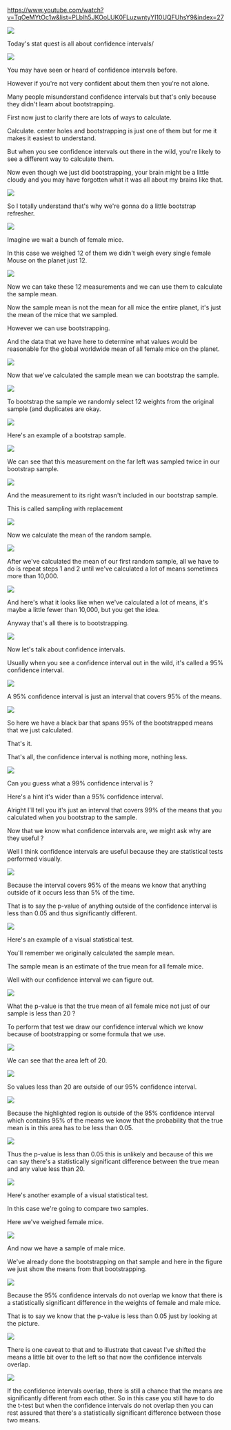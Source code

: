 <https://www.youtube.com/watch?v=TqOeMYtOc1w&list=PLblh5JKOoLUK0FLuzwntyYI10UQFUhsY9&index=27>

![](media/STATQUEST-26-STATISTICS_FUNDAMENTALS-CONFIDENCE_INTERVALS/image1.png)

Today\'s stat quest is all about confidence intervals/

![](media/STATQUEST-26-STATISTICS_FUNDAMENTALS-CONFIDENCE_INTERVALS/image2.png)

You may have seen or heard of confidence intervals before.

However if you\'re not very confident about them then you\'re not alone.

Many people misunderstand confidence intervals but that\'s only because
they didn\'t learn about bootstrapping.

First now just to clarify there are lots of ways to calculate.

Calculate. center holes and bootstrapping is just one of them but for me
it makes it easiest to understand.

But when you see confidence intervals out there in the wild, you\'re
likely to see a different way to calculate them.

Now even though we just did bootstrapping, your brain might be a little
cloudy and you may have forgotten what it was all about my brains like
that.

![](media/STATQUEST-26-STATISTICS_FUNDAMENTALS-CONFIDENCE_INTERVALS/image3.png)

So I totally understand that\'s why we\'re gonna do a little bootstrap
refresher.

![](media/STATQUEST-26-STATISTICS_FUNDAMENTALS-CONFIDENCE_INTERVALS/image4.png)

Imagine we wait a bunch of female mice.

In this case we weighed 12 of them we didn\'t weigh every single female
Mouse on the planet just 12.

![](media/STATQUEST-26-STATISTICS_FUNDAMENTALS-CONFIDENCE_INTERVALS/image5.png)

Now we can take these 12 measurements and we can use them to calculate
the sample mean.

Now the sample mean is not the mean for all mice the entire planet,
it\'s just the mean of the mice that we sampled.

However we can use bootstrapping.

And the data that we have here to determine what values would be
reasonable for the global worldwide mean of all female mice on the
planet.

![](media/STATQUEST-26-STATISTICS_FUNDAMENTALS-CONFIDENCE_INTERVALS/image6.png)

Now that we\'ve calculated the sample mean we can bootstrap the sample.

![](media/STATQUEST-26-STATISTICS_FUNDAMENTALS-CONFIDENCE_INTERVALS/image7.png)

To bootstrap the sample we randomly select 12 weights from the original
sample (and duplicates are okay.

![](media/STATQUEST-26-STATISTICS_FUNDAMENTALS-CONFIDENCE_INTERVALS/image8.png)

Here\'s an example of a bootstrap sample.

![](media/STATQUEST-26-STATISTICS_FUNDAMENTALS-CONFIDENCE_INTERVALS/image9.png)

We can see that this measurement on the far left was sampled twice in
our bootstrap sample.

![](media/STATQUEST-26-STATISTICS_FUNDAMENTALS-CONFIDENCE_INTERVALS/image10.png)

And the measurement to its right wasn\'t included in our bootstrap
sample.

This is called sampling with replacement

![](media/STATQUEST-26-STATISTICS_FUNDAMENTALS-CONFIDENCE_INTERVALS/image11.png)

Now we calculate the mean of the random sample.

![](media/STATQUEST-26-STATISTICS_FUNDAMENTALS-CONFIDENCE_INTERVALS/image12.png)

After we\'ve calculated the mean of our first random sample, all we have
to do is repeat steps 1 and 2 until we\'ve calculated a lot of means
sometimes more than 10,000.

![](media/STATQUEST-26-STATISTICS_FUNDAMENTALS-CONFIDENCE_INTERVALS/image13.png)

And here\'s what it looks like when we\'ve calculated a lot of means,
it\'s maybe a little fewer than 10,000, but you get the idea.

Anyway that\'s all there is to bootstrapping.

![](media/STATQUEST-26-STATISTICS_FUNDAMENTALS-CONFIDENCE_INTERVALS/image14.png)

Now let\'s talk about confidence intervals.

Usually when you see a confidence interval out in the wild, it\'s called
a 95% confidence interval.

![](media/STATQUEST-26-STATISTICS_FUNDAMENTALS-CONFIDENCE_INTERVALS/image15.png)

A 95% confidence interval is just an interval that covers 95% of the
means.

![](media/STATQUEST-26-STATISTICS_FUNDAMENTALS-CONFIDENCE_INTERVALS/image16.png)

So here we have a black bar that spans 95% of the bootstrapped means
that we just calculated.

That\'s it.

That\'s all, the confidence interval is nothing more, nothing less.

![](media/STATQUEST-26-STATISTICS_FUNDAMENTALS-CONFIDENCE_INTERVALS/image17.png)

Can you guess what a 99% confidence interval is ?

Here\'s a hint it\'s wider than a 95% confidence interval.

Alright I\'ll tell you it\'s just an interval that covers 99% of the
means that you calculated when you bootstrap to the sample.

Now that we know what confidence intervals are, we might ask why are
they useful ?

Well I think confidence intervals are useful because they are
statistical tests performed visually.

![](media/STATQUEST-26-STATISTICS_FUNDAMENTALS-CONFIDENCE_INTERVALS/image18.png)

Because the interval covers 95% of the means we know that anything
outside of it occurs less than 5% of the time.

That is to say the p-value of anything outside of the confidence
interval is less than 0.05 and thus significantly different.

![](media/STATQUEST-26-STATISTICS_FUNDAMENTALS-CONFIDENCE_INTERVALS/image19.png)

Here\'s an example of a visual statistical test.

You\'ll remember we originally calculated the sample mean.

The sample mean is an estimate of the true mean for all female mice.

Well with our confidence interval we can figure out.

![](media/STATQUEST-26-STATISTICS_FUNDAMENTALS-CONFIDENCE_INTERVALS/image20.png)

What the p-value is that the true mean of all female mice not just of
our sample is less than 20 ?

To perform that test we draw our confidence interval which we know
because of bootstrapping or some formula that we use.

![](media/STATQUEST-26-STATISTICS_FUNDAMENTALS-CONFIDENCE_INTERVALS/image21.png)

We can see that the area left of 20.

![](media/STATQUEST-26-STATISTICS_FUNDAMENTALS-CONFIDENCE_INTERVALS/image22.png)

So values less than 20 are outside of our 95% confidence interval.

![](media/STATQUEST-26-STATISTICS_FUNDAMENTALS-CONFIDENCE_INTERVALS/image23.png)

Because the highlighted region is outside of the 95% confidence interval
which contains 95% of the means we know that the probability that the
true mean is in this area has to be less than 0.05.

![](media/STATQUEST-26-STATISTICS_FUNDAMENTALS-CONFIDENCE_INTERVALS/image24.png)

Thus the p-value is less than 0.05 this is unlikely and because of this
we can say there\'s a statistically significant difference between the
true mean and any value less than 20.

![](media/STATQUEST-26-STATISTICS_FUNDAMENTALS-CONFIDENCE_INTERVALS/image25.png)

Here\'s another example of a visual statistical test.

In this case we\'re going to compare two samples.

Here we\'ve weighed female mice.

![](media/STATQUEST-26-STATISTICS_FUNDAMENTALS-CONFIDENCE_INTERVALS/image26.png)

And now we have a sample of male mice.

We\'ve already done the bootstrapping on that sample and here in the
figure we just show the means from that bootstrapping.

![](media/STATQUEST-26-STATISTICS_FUNDAMENTALS-CONFIDENCE_INTERVALS/image27.png)

Because the 95% confidence intervals do not overlap we know that there
is a statistically significant difference in the weights of female and
male mice.

That is to say we know that the p-value is less than 0.05 just by
looking at the picture.

![](media/STATQUEST-26-STATISTICS_FUNDAMENTALS-CONFIDENCE_INTERVALS/image28.png)

There is one caveat to that and to illustrate that caveat I\'ve shifted
the means a little bit over to the left so that now the confidence
intervals overlap.

![](media/STATQUEST-26-STATISTICS_FUNDAMENTALS-CONFIDENCE_INTERVALS/image29.png)

If the confidence intervals overlap, there is still a chance that the
means are significantly different from each other. So in this case you
still have to do the t-test but when the confidence intervals do not
overlap then you can rest assured that there\'s a statistically
significant difference between those two means.
